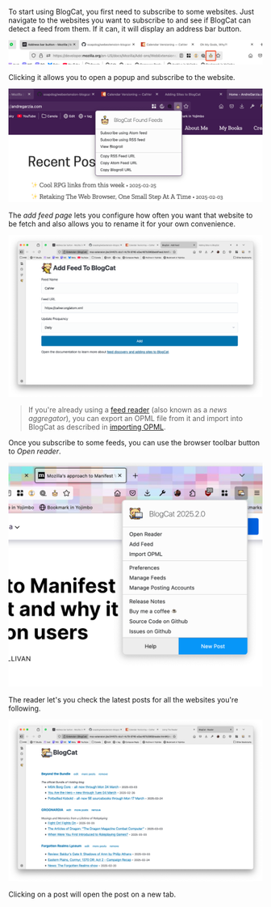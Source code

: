 To start using BlogCat, you first need to subscribe to some websites. Just navigate to the websites you want to subscribe to and see if BlogCat can detect a feed from them. If it can, it will display an address bar button.

![Address bar button](_media/page-action.png)

Clicking it allows you to open a popup and subscribe to the website.

![Address bar popup](_media/page-action-popup.png)

The _add feed page_ lets you configure how often you want that website to be fetch and also allows you to rename it for your own convenience.

![Add feed page](_media/add-feed-page.png)

> If you're already using a [feed reader](https://en.wikipedia.org/wiki/News_aggregator) (also known as a _news aggregator_), you can export an OPML file from it and import into BlogCat as described in [importing OPML](/opml).

Once you subscribe to some feeds, you can use the browser toolbar button to _Open reader_.

![Browser toolbar button](_media/browser-action.png)

The reader let's you check the latest posts for all the websites you're following.

![Reader page](_media/reader-page.png)

Clicking on a post will open the post on a new tab.
